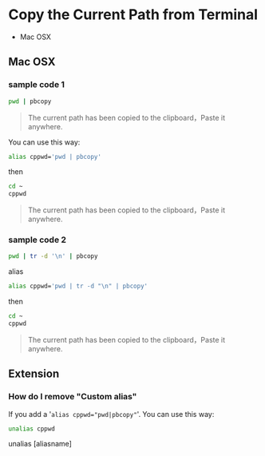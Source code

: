 # Copy the Current Path from Terminal

- Mac OSX

## Mac OSX

### sample code 1

```zsh
pwd | pbcopy
```
> The current path has been copied to the clipboard，Paste it anywhere.

You can use this way:

```zsh
alias cppwd='pwd | pbcopy'
```

then

```zsh
cd ~
cppwd
```
> The current path has been copied to the clipboard，Paste it anywhere.

### sample code 2

```zsh
pwd | tr -d '\n' | pbcopy
```

alias

```zsh
alias cppwd='pwd | tr -d "\n" | pbcopy'
```

then


```zsh
cd ~
cppwd
```
> The current path has been copied to the clipboard，Paste it anywhere.

## Extension

### How do I remove "Custom alias"

If you add a '`alias cppwd="pwd|pbcopy"`'. You can use this way:

```zsh
unalias cppwd
```

unalias [aliasname]
